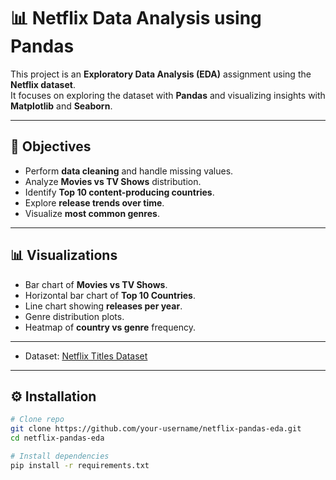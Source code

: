 # 📊 Netflix Data Analysis using Pandas

This project is an **Exploratory Data Analysis (EDA)** assignment using the **Netflix dataset**.  
It focuses on exploring the dataset with **Pandas** and visualizing insights with **Matplotlib** and **Seaborn**.

---

## 📌 Objectives
- Perform **data cleaning** and handle missing values.
- Analyze **Movies vs TV Shows** distribution.
- Identify **Top 10 content-producing countries**.
- Explore **release trends over time**.
- Visualize **most common genres**.

---

## 📊 Visualizations
- Bar chart of **Movies vs TV Shows**.
- Horizontal bar chart of **Top 10 Countries**.
- Line chart showing **releases per year**.
- Genre distribution plots.
- Heatmap of **country vs genre** frequency.

---

- Dataset: [Netflix Titles Dataset](https://www.kaggle.com/datasets/shivamb/netflix-shows)

---

## ⚙️ Installation
```bash
# Clone repo
git clone https://github.com/your-username/netflix-pandas-eda.git
cd netflix-pandas-eda

# Install dependencies
pip install -r requirements.txt
